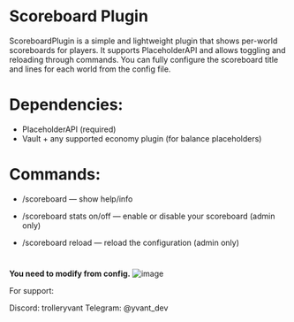 # Scoreboard Plugin

ScoreboardPlugin is a simple and lightweight plugin that shows per-world scoreboards for players.
It supports PlaceholderAPI and allows toggling and reloading through commands.
You can fully configure the scoreboard title and lines for each world from the config file.

# Dependencies:

- PlaceholderAPI (required)
- Vault + any supported economy plugin (for balance placeholders)

# Commands:

- /scoreboard — show help/info

- /scoreboard stats on/off — enable or disable your scoreboard (admin only)

- /scoreboard reload — reload the configuration (admin only)
#
**You need to modify from config.**
![image](https://github.com/user-attachments/assets/8bef1dc9-9153-4afe-ac9b-c9e67a402b78)

For support:

Discord: trolleryvant
Telegram: @yvant_dev

